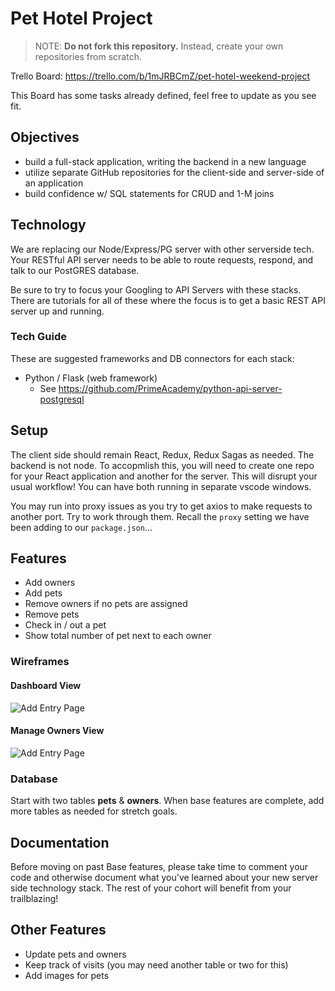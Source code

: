 # Pet Hotel Project

> NOTE: **Do not fork this repository.** Instead, create your own repositories from scratch.

Trello Board: https://trello.com/b/1mJRBCmZ/pet-hotel-weekend-project

This Board has some tasks already defined, feel free to update as you see fit.

## Objectives

- build a full-stack application, writing the backend in a new language
- utilize separate GitHub repositories for the client-side and server-side of an application
- build confidence w/ SQL statements for CRUD and 1-M joins

## Technology

We are replacing our Node/Express/PG server with other serverside tech. Your RESTful API server needs to be able to route requests, respond, and talk to our PostGRES database.

Be sure to try to focus your Googling to API Servers with these stacks. There are tutorials for all of these where the focus is to get a basic REST API server up and running.

### Tech Guide

These are suggested frameworks and DB connectors for each stack:

- Python / Flask (web framework)
  - See https://github.com/PrimeAcademy/python-api-server-postgresql

## Setup

The client side should remain React, Redux, Redux Sagas as needed. The backend is not node.
To accopmlish this, you will need to create one repo for your React application and another for the server. This will disrupt your usual workflow! You can have both running in separate vscode windows.

You may run into proxy issues as you try to get axios to make requests to another port. Try to work through them. Recall the `proxy` setting we have been adding to our `package.json`...

## Features

- Add owners
- Add pets
- Remove owners if no pets are assigned
- Remove pets
- Check in / out a pet
- Show total number of pet next to each owner

### Wireframes

#### Dashboard View

![Add Entry Page](page-one.png)

#### Manage Owners View

![Add Entry Page](page-two.png)

### Database

Start with two tables **pets** & **owners**. When base features are complete, add more tables as needed for stretch goals.

## Documentation

Before moving on past Base features, please take time to comment your code and otherwise document what you've learned about your new server side technology stack. The rest of your cohort will benefit from your trailblazing!

## Other Features

- Update pets and owners
- Keep track of visits (you may need another table or two for this)
- Add images for pets
